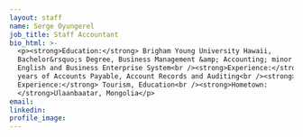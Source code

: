 ```yaml
---
layout: staff
name: Serge Oyungerel
job_title: Staff Accountant
bio_html: >-
  <p><strong>Education:</strong> Brigham Young University Hawaii,
  Bachelor&rsquo;s Degree, Business Management &amp; Accounting; minor in
  English and Business Enterprise System<br /><strong>Experience:</strong> 2
  years of Accounts Payable, Account Records and Auditing<br /><strong>Industry
  Experience:</strong> Tourism, Education<br /><strong>Hometown:
  </strong>Ulaanbaatar, Mongolia</p>
email:
linkedin:
profile_image:
---
```


